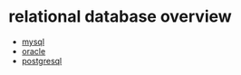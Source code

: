 # relational database overview

  - [mysql](mysql/mysql.md)
  - [oracle](oracle/oracle.md) 
  - [postgresql](postgresql/postgresql.md)